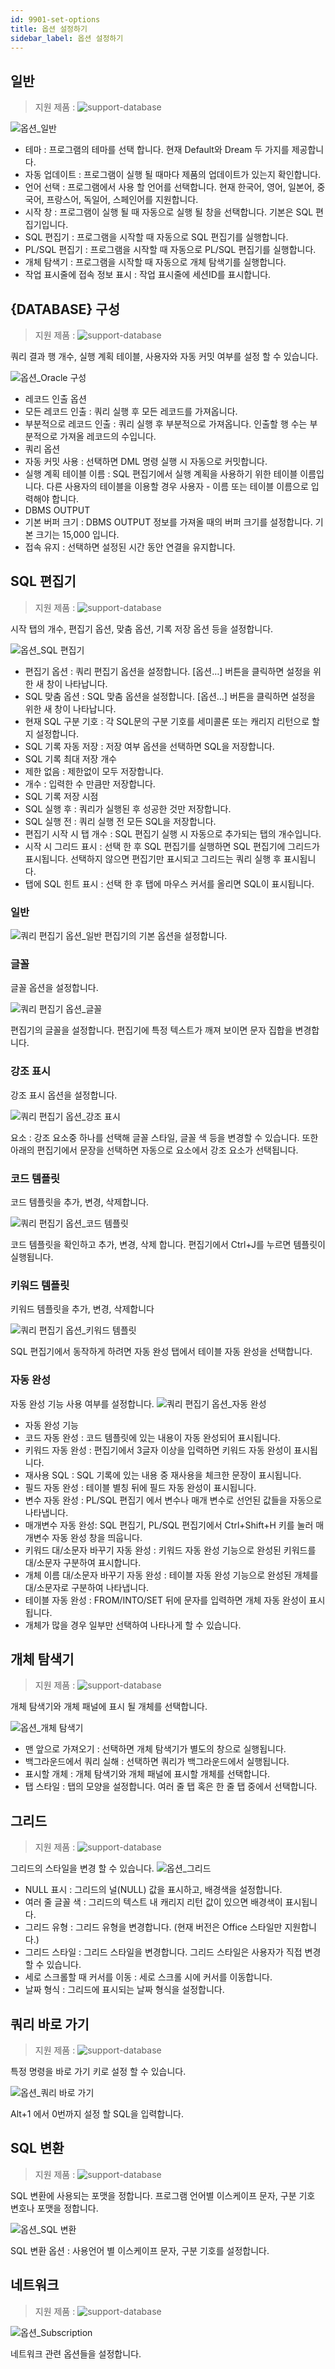 ```yaml
---
id: 9901-set-options
title: 옵션 설정하기
sidebar_label: 옵션 설정하기
---
```



## 일반
> 지원 제품 :
> ![support-database](<http://www.sqlgate.com/docs-badge/oracle,mysql,mariadb,postgresql,sqlserver,db2,tibero,cubrid>)

![옵션_일반](https://resource.sqlgate.com/resource/captures/option/option-general-ko.png)
- 테마 : 프로그램의 테마를 선택 합니다. 현재 Default와 Dream 두 가지를 제공합니다.
- 자동 업데이트 : 프로그램이 실행 될 때마다 제품의 업데이트가 있는지 확인합니다.
- 언어 선택 : 프로그램에서 사용 할 언어를 선택합니다. 현재 한국어, 영어, 일본어, 중국어, 프랑스어, 독일어, 스페인어를 지원합니다.
- 시작 창 : 프로그램이 실행 될 때 자동으로 실행 될 창을 선택합니다. 기본은 SQL 편집기입니다.
- SQL 편집기 : 프로그램을 시작할 때 자동으로 SQL 편집기를 실행합니다.
- PL/SQL 편집기 : 프로그램을 시작할 때 자동으로 PL/SQL 편집기를 실행합니다.
- 개체 탐색기 : 프로그램을 시작할 때 자동으로 개체 탐색기를 실행합니다.
- 작업 표시줄에 접속 정보 표시 : 작업 표시줄에 세션ID를 표시합니다.


## {DATABASE} 구성
> 지원 제품 :
> ![support-database](<http://www.sqlgate.com/docs-badge/oracle,mysql,mariadb,postgresql,sqlserver,db2,tibero,cubrid>)

쿼리 결과 행 개수, 실행 계획 테이블, 사용자와 자동 커밋 여부를 설정 할 수 있습니다.

![옵션_Oracle 구성](https://resource.sqlgate.com/resource/captures/option/option-oracleConfiguration-ko.png)

- 레코드 인출 옵션
- 모든 레코드 인출 : 쿼리 실행 후 모든 레코드를 가져옵니다.
- 부분적으로 레코드 인출 : 쿼리 실행 후 부분적으로 가져옵니다. 인출할 행 수는 부분적으로 가져올 레코드의 수입니다.
- 쿼리 옵션
- 자동 커밋 사용 : 선택하면 DML 명령 실행 시 자동으로 커밋합니다.
- 실행 계획 테이블 이름 : SQL 편집기에서 실행 계획을 사용하기 위한 테이블 이름입니다. 다른 사용자의 테이블을 이용할 경우 사용자 - 이름 또는 테이블 이름으로 입력해야 합니다.
- DBMS OUTPUT
- 기본 버퍼 크기 : DBMS OUTPUT 정보를 가져올 때의 버퍼 크기를 설정합니다. 기본 크기는 15,000 입니다.
- 접속 유지 : 선택하면 설정된 시간 동안 연결을 유지합니다.


## SQL 편집기
> 지원 제품 :
> ![support-database](<http://www.sqlgate.com/docs-badge/oracle,mysql,mariadb,postgresql,sqlserver,db2,tibero,cubrid>)

시작 탭의 개수, 편집기 옵션, 맞춤 옵션, 기록 저장 옵션 등을 설정합니다.

![옵션_SQL 편집기](https://resource.sqlgate.com/resource/captures/option/option-SQLEditor-ko.png)

- 편집기 옵션 : 쿼리 편집기 옵션을 설정합니다. [옵션…] 버튼을 클릭하면 설정을 위한 새 창이 나타납니다.
- SQL 맞춤 옵션 : SQL 맞춤 옵션을 설정합니다. [옵션…] 버튼을 클릭하면 설정을 위한 새 창이 나타납니다.
- 현재 SQL 구분 기호 : 각 SQL문의 구분 기호를 세미콜론 또는 캐리지 리턴으로 할지 설정합니다.
- SQL 기록 자동 저장 : 저장 여부 옵션을 선택하면 SQL을 저장합니다.
- SQL 기록 최대 저장 개수
- 제한 없음 : 제한없이 모두 저장합니다.
- 개수 : 입력한 수 만큼만 저장합니다.
- SQL 기록 저장 시점
- SQL 실행 후 : 쿼리가 실행된 후 성공한 것만 저장합니다.
- SQL 실행 전 : 쿼리 실행 전 모든 SQL을 저장합니다.
- 편집기 시작 시 탭 개수 : SQL 편집기 실행 시 자동으로 추가되는 탭의 개수입니다.
- 시작 시 그리드 표시 : 선택 한 후 SQL 편집기를 실행하면 SQL 편집기에 그리드가 표시됩니다. 선택하지 않으면 편집기만 표시되고 그리드는 쿼리 실행 후 표시됩니다.
- 탭에 SQL 힌트 표시 : 선택 한 후 탭에 마우스 커서를 올리면 SQL이 표시됩니다.


### 일반

![쿼리 편집기 옵션_일반](https://resource.sqlgate.com/resource/captures/option/option-SQLEditor-general-ko.png)
편집기의 기본 옵션을 설정합니다.


### 글꼴

글꼴 옵션을 설정합니다.

![쿼리 편집기 옵션_글꼴](https://resource.sqlgate.com/resource/captures/option/option-SQLEditor-font-ko.png)

편집기의 글꼴을 설정합니다. 편집기에 특정 텍스트가 깨져 보이면 문자 집합을 변경합니다.


### 강조 표시

강조 표시 옵션을 설정합니다.

![쿼리 편집기 옵션_강조 표시](https://resource.sqlgate.com/resource/captures/option/option-SQLEditor-highlight-ko.png)

요소 : 강조 요소중 하나를 선택해 글꼴 스타일, 글꼴 색 등을 변경할 수 있습니다. 또한 아래의 편집기에서 문장을 선택하면 자동으로 요소에서 강조 요소가 선택됩니다.


### 코드 템플릿

코드 템플릿을 추가, 변경, 삭제합니다.

![쿼리 편집기 옵션_코드 템플릿](https://resource.sqlgate.com/resource/captures/option/option-SQLEditor-codeTemplate-ko.png)

코드 템플릿을 확인하고 추가, 변경, 삭제 합니다. 편집기에서 Ctrl+J를 누르면 템플릿이 실행됩니다.


### 키워드 템플릿

키워드 템플릿을 추가, 변경, 삭제합니다

![쿼리 편집기 옵션_키워드 템플릿](https://resource.sqlgate.com/resource/captures/option/option-SQLEditor-keywordTemplate-ko.png)

SQL 편집기에서 동작하게 하려면 자동 완성 탭에서 테이블 자동 완성을 선택합니다.


### 자동 완성

자동 완성 기능 사용 여부를 설정합니다.
![쿼리 편집기 옵션_자동 완성](https://resource.sqlgate.com/resource/captures/option/option-SQLEditor-autoComplete-ko.png)

- 자동 완성 기능
- 코드 자동 완성 : 코드 템플릿에 있는 내용이 자동 완성되어 표시됩니다.
- 키워드 자동 완성 : 편집기에서 3글자 이상을 입력하면 키워드 자동 완성이 표시됩니다.
- 재사용 SQL : SQL 기록에 있는 내용 중 재사용을 체크한 문장이 표시됩니다.
- 필드 자동 완성 : 테이블 별칭 뒤에 필드 자동 완성이 표시됩니다.
- 변수 자동 완성 : PL/SQL 편집기 에서 변수나 매개 변수로 선언된 값들을 자동으로 나타냅니다.
- 매개변수 자동 완성: SQL 편집기, PL/SQL 편집기에서 Ctrl+Shift+H 키를 눌러 매개변수 자동 완성 창을 띄웁니다.
- 키워드 대/소문자 바꾸기 자동 완성 : 키워드 자동 완성 기능으로 완성된 키워드를 대/소문자 구분하여 표시합니다.
- 개체 이름 대/소문자 바꾸기 자동 완성 : 테이블 자동 완성 기능으로 완성된 개체를 대/소문자로 구분하여 나타냅니다.
- 테이블 자동 완성 : FROM/INTO/SET 뒤에 문자를 입력하면 개체 자동 완성이 표시됩니다.
- 개체가 많을 경우 일부만 선택하여 나타나게 할 수 있습니다.



## 개체 탐색기
> 지원 제품 :
> ![support-database](<http://www.sqlgate.com/docs-badge/oracle,mysql,mariadb,postgresql,sqlserver,db2,tibero,cubrid>)

개체 탐색기와 개체 패널에 표시 될 개체를 선택합니다.

![옵션_개체 탐색기](https://resource.sqlgate.com/resource/captures/option/option-objectExplorer-ko.png)

- 맨 앞으로 가져오기 : 선택하면 개체 탐색기가 별도의 창으로 실행됩니다.
- 백그라운드에서 쿼리 실해 : 선택하면 쿼리가 백그라운드에서 실행됩니다.
- 표시할 개체 : 개체 탐색기와 개체 패널에 표시할 개체를 선택합니다.
- 탭 스타일 : 탭의 모양을 설정합니다. 여러 줄 탭 혹은 한 줄 탭 중에서 선택합니다.



## 그리드
> 지원 제품 :
> ![support-database](<http://www.sqlgate.com/docs-badge/oracle,mysql,mariadb,postgresql,sqlserver,db2,tibero,cubrid>)

그리드의 스타일을 변경 할 수 있습니다.
![옵션_그리드](https://resource.sqlgate.com/resource/captures/option/option-grid-ko.png)

- NULL 표시 : 그리드의 널(NULL) 값을 표시하고, 배경색을 설정합니다.
- 여러 줄 글꼴 색 : 그리드의 텍스트 내 캐리지 리턴 값이 있으면 배경색이 표시됩니다.
- 그리드 유형 : 그리드 유형을 변경합니다. (현재 버전은 Office 스타일만 지원합니다.)
- 그리드 스타일 : 그리드 스타일을 변경합니다. 그리드 스타일은 사용자가 직접 변경할 수 있습니다.
- 세로 스크롤할 때 커서를 이동 : 세로 스크롤 시에 커서를 이동합니다.
- 날짜 형식 : 그리드에 표시되는 날짜 형식을 설정합니다.



## 쿼리 바로 가기
> 지원 제품 :
> ![support-database](<http://www.sqlgate.com/docs-badge/oracle,mysql,mariadb,postgresql,sqlserver,db2,tibero,cubrid>)

특정 명령을 바로 가기 키로 설정 할 수 있습니다.

![옵션_쿼리 바로 가기](https://resource.sqlgate.com/resource/captures/option/option-queryShortcuts-ko.png)

Alt+1 에서 0번까지 설정 할 SQL을 입력합니다.




## SQL 변환
> 지원 제품 :
> ![support-database](<http://www.sqlgate.com/docs-badge/oracle,mysql,mariadb,postgresql,sqlserver,db2,tibero,cubrid>)

SQL 변환에 사용되는 포맷을 정합니다. 프로그램 언어별 이스케이프 문자, 구분 기호 변호나 포맷을 정합니다.

![옵션_SQL 변환](https://resource.sqlgate.com/resource/captures/option/option-convertSQL-ko.png)

SQL 변환 옵션 : 사용언어 별 이스케이프 문자, 구분 기호를 설정합니다.



## 네트워크
> 지원 제품 :
> ![support-database](<http://www.sqlgate.com/docs-badge/oracle,mysql,mariadb,postgresql,sqlserver,db2,tibero,cubrid>)


![옵션_Subscription](https://resource.sqlgate.com/resource/captures/option/option-network-ko.png)

네트워크 관련 옵션들을 설정합니다.
